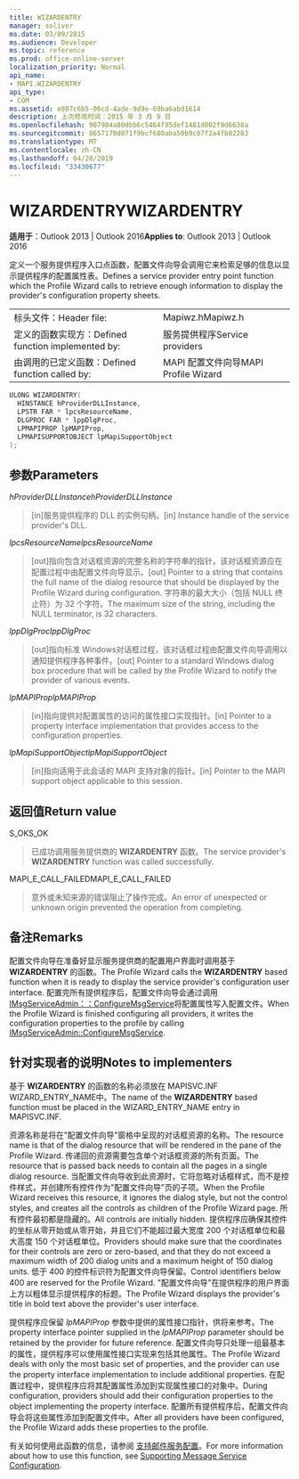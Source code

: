 ```yaml
---
title: WIZARDENTRY
manager: soliver
ms.date: 03/09/2015
ms.audience: Developer
ms.topic: reference
ms.prod: office-online-server
localization_priority: Normal
api_name:
- MAPI.WIZARDENTRY
api_type:
- COM
ms.assetid: e807c6b5-06cd-4ade-9d9e-69ba6abd1614
description: 上次修改时间：2015 年 3 月 9 日
ms.openlocfilehash: 907984a80dbb6c5464f95def1481d002f9d6638a
ms.sourcegitcommit: 8657170d071f9bcf680aba50b9c07f2a4fb82283
ms.translationtype: MT
ms.contentlocale: zh-CN
ms.lasthandoff: 04/28/2019
ms.locfileid: "33430677"
---
```

# <a name="wizardentry"></a><span data-ttu-id="fb849-103">WIZARDENTRY</span><span class="sxs-lookup"><span data-stu-id="fb849-103">WIZARDENTRY</span></span>

  
  
<span data-ttu-id="fb849-104">**适用于**：Outlook 2013 | Outlook 2016</span><span class="sxs-lookup"><span data-stu-id="fb849-104">**Applies to**: Outlook 2013 | Outlook 2016</span></span> 
  
<span data-ttu-id="fb849-105">定义一个服务提供程序入口点函数，配置文件向导会调用它来检索足够的信息以显示提供程序的配置属性表。</span><span class="sxs-lookup"><span data-stu-id="fb849-105">Defines a service provider entry point function which the Profile Wizard calls to retrieve enough information to display the provider's configuration property sheets.</span></span> 
  
|||
|:-----|:-----|
|<span data-ttu-id="fb849-106">标头文件：</span><span class="sxs-lookup"><span data-stu-id="fb849-106">Header file:</span></span>  <br/> |<span data-ttu-id="fb849-107">Mapiwz.h</span><span class="sxs-lookup"><span data-stu-id="fb849-107">Mapiwz.h</span></span>  <br/> |
|<span data-ttu-id="fb849-108">定义的函数实现方：</span><span class="sxs-lookup"><span data-stu-id="fb849-108">Defined function implemented by:</span></span>  <br/> |<span data-ttu-id="fb849-109">服务提供程序</span><span class="sxs-lookup"><span data-stu-id="fb849-109">Service providers</span></span>  <br/> |
|<span data-ttu-id="fb849-110">由调用的已定义函数：</span><span class="sxs-lookup"><span data-stu-id="fb849-110">Defined function called by:</span></span>  <br/> |<span data-ttu-id="fb849-111">MAPI 配置文件向导</span><span class="sxs-lookup"><span data-stu-id="fb849-111">MAPI Profile Wizard</span></span>  <br/> |
   
```cpp
ULONG WIZARDENTRY(
  HINSTANCE hProviderDLLInstance,
  LPSTR FAR * lpcsResourceName,
  DLGPROC FAR * lppDlgProc,
  LPMAPIPROP lpMAPIProp,
  LPMAPISUPPORTOBJECT lpMapiSupportObject
);
```

## <a name="parameters"></a><span data-ttu-id="fb849-112">参数</span><span class="sxs-lookup"><span data-stu-id="fb849-112">Parameters</span></span>

 <span data-ttu-id="fb849-113">_hProviderDLLInstance_</span><span class="sxs-lookup"><span data-stu-id="fb849-113">_hProviderDLLInstance_</span></span>
  
> <span data-ttu-id="fb849-114">[in]服务提供程序的 DLL 的实例句柄。</span><span class="sxs-lookup"><span data-stu-id="fb849-114">[in] Instance handle of the service provider's DLL.</span></span> 
    
 <span data-ttu-id="fb849-115">_lpcsResourceName_</span><span class="sxs-lookup"><span data-stu-id="fb849-115">_lpcsResourceName_</span></span>
  
> <span data-ttu-id="fb849-116">[out]指向包含对话框资源的完整名称的字符串的指针，该对话框资源应在配置过程中由配置文件向导显示。</span><span class="sxs-lookup"><span data-stu-id="fb849-116">[out] Pointer to a string that contains the full name of the dialog resource that should be displayed by the Profile Wizard during configuration.</span></span> <span data-ttu-id="fb849-117">字符串的最大大小（包括 NULL 终止符）为 32 个字符。</span><span class="sxs-lookup"><span data-stu-id="fb849-117">The maximum size of the string, including the NULL terminator, is 32 characters.</span></span> 
    
 <span data-ttu-id="fb849-118">_lppDlgProc_</span><span class="sxs-lookup"><span data-stu-id="fb849-118">_lppDlgProc_</span></span>
  
> <span data-ttu-id="fb849-119">[out]指向标准 Windows对话框过程，该对话框过程由配置文件向导调用以通知提供程序各种事件。</span><span class="sxs-lookup"><span data-stu-id="fb849-119">[out] Pointer to a standard Windows dialog box procedure that will be called by the Profile Wizard to notify the provider of various events.</span></span> 
    
 <span data-ttu-id="fb849-120">_lpMAPIProp_</span><span class="sxs-lookup"><span data-stu-id="fb849-120">_lpMAPIProp_</span></span>
  
> <span data-ttu-id="fb849-121">[in]指向提供对配置属性的访问的属性接口实现指针。</span><span class="sxs-lookup"><span data-stu-id="fb849-121">[in] Pointer to a property interface implementation that provides access to the configuration properties.</span></span> 
    
 <span data-ttu-id="fb849-122">_lpMapiSupportObject_</span><span class="sxs-lookup"><span data-stu-id="fb849-122">_lpMapiSupportObject_</span></span>
  
> <span data-ttu-id="fb849-123">[in]指向适用于此会话的 MAPI 支持对象的指针。</span><span class="sxs-lookup"><span data-stu-id="fb849-123">[in] Pointer to the MAPI support object applicable to this session.</span></span>
    
## <a name="return-value"></a><span data-ttu-id="fb849-124">返回值</span><span class="sxs-lookup"><span data-stu-id="fb849-124">Return value</span></span>

<span data-ttu-id="fb849-125">S_OK</span><span class="sxs-lookup"><span data-stu-id="fb849-125">S_OK</span></span> 
  
> <span data-ttu-id="fb849-126">已成功调用服务提供商的 **WIZARDENTRY** 函数。</span><span class="sxs-lookup"><span data-stu-id="fb849-126">The service provider's **WIZARDENTRY** function was called successfully.</span></span> 
    
<span data-ttu-id="fb849-127">MAPI_E_CALL_FAILED</span><span class="sxs-lookup"><span data-stu-id="fb849-127">MAPI_E_CALL_FAILED</span></span> 
  
> <span data-ttu-id="fb849-128">意外或未知来源的错误阻止了操作完成。</span><span class="sxs-lookup"><span data-stu-id="fb849-128">An error of unexpected or unknown origin prevented the operation from completing.</span></span>
    
## <a name="remarks"></a><span data-ttu-id="fb849-129">备注</span><span class="sxs-lookup"><span data-stu-id="fb849-129">Remarks</span></span>

<span data-ttu-id="fb849-130">配置文件向导在准备好显示服务提供商的配置用户界面时调用基于 **WIZARDENTRY** 的函数。</span><span class="sxs-lookup"><span data-stu-id="fb849-130">The Profile Wizard calls the **WIZARDENTRY** based function when it is ready to display the service provider's configuration user interface.</span></span> <span data-ttu-id="fb849-131">配置完所有提供程序后，配置文件向导会通过调用 [IMsgServiceAdmin：：ConfigureMsgService](imsgserviceadmin-configuremsgservice.md)将配置属性写入配置文件。</span><span class="sxs-lookup"><span data-stu-id="fb849-131">When the Profile Wizard is finished configuring all providers, it writes the configuration properties to the profile by calling [IMsgServiceAdmin::ConfigureMsgService](imsgserviceadmin-configuremsgservice.md).</span></span> 
  
## <a name="notes-to-implementers"></a><span data-ttu-id="fb849-132">针对实现者的说明</span><span class="sxs-lookup"><span data-stu-id="fb849-132">Notes to implementers</span></span>

<span data-ttu-id="fb849-133">基于 **WIZARDENTRY** 的函数的名称必须放在 MAPISVC.INF WIZARD_ENTRY_NAME中。</span><span class="sxs-lookup"><span data-stu-id="fb849-133">The name of the **WIZARDENTRY** based function must be placed in the WIZARD_ENTRY_NAME entry in MAPISVC.INF.</span></span> 
  
<span data-ttu-id="fb849-134">资源名称是将在"配置文件向导"窗格中呈现的对话框资源的名称。</span><span class="sxs-lookup"><span data-stu-id="fb849-134">The resource name is that of the dialog resource that will be rendered in the pane of the Profile Wizard.</span></span> <span data-ttu-id="fb849-135">传递回的资源需要包含单个对话框资源的所有页面。</span><span class="sxs-lookup"><span data-stu-id="fb849-135">The resource that is passed back needs to contain all the pages in a single dialog resource.</span></span> <span data-ttu-id="fb849-136">当配置文件向导收到此资源时，它将忽略对话框样式，而不是控件样式，并创建所有控件作为"配置文件向导"页的子项。</span><span class="sxs-lookup"><span data-stu-id="fb849-136">When the Profile Wizard receives this resource, it ignores the dialog style, but not the control styles, and creates all the controls as children of the Profile Wizard page.</span></span> <span data-ttu-id="fb849-137">所有控件最初都是隐藏的。</span><span class="sxs-lookup"><span data-stu-id="fb849-137">All controls are initially hidden.</span></span> <span data-ttu-id="fb849-138">提供程序应确保其控件的坐标从零开始或从零开始，并且它们不能超过最大宽度 200 个对话框单位和最大高度 150 个对话框单位。</span><span class="sxs-lookup"><span data-stu-id="fb849-138">Providers should make sure that the coordinates for their controls are zero or zero-based, and that they do not exceed a maximum width of 200 dialog units and a maximum height of 150 dialog units.</span></span> <span data-ttu-id="fb849-139">低于 400 的控件标识符为配置文件向导保留。</span><span class="sxs-lookup"><span data-stu-id="fb849-139">Control identifiers below 400 are reserved for the Profile Wizard.</span></span> <span data-ttu-id="fb849-140">"配置文件向导"在提供程序的用户界面上方以粗体显示提供程序的标题。</span><span class="sxs-lookup"><span data-stu-id="fb849-140">The Profile Wizard displays the provider's title in bold text above the provider's user interface.</span></span> 
  
<span data-ttu-id="fb849-141">提供程序应保留  _lpMAPIProp_ 参数中提供的属性接口指针，供将来参考。</span><span class="sxs-lookup"><span data-stu-id="fb849-141">The property interface pointer supplied in the  _lpMAPIProp_ parameter should be retained by the provider for future reference.</span></span> <span data-ttu-id="fb849-142">配置文件向导只处理一组最基本的属性，提供程序可以使用属性接口实现来包括其他属性。</span><span class="sxs-lookup"><span data-stu-id="fb849-142">The Profile Wizard deals with only the most basic set of properties, and the provider can use the property interface implementation to include additional properties.</span></span> <span data-ttu-id="fb849-143">在配置过程中，提供程序应将其配置属性添加到实现属性接口的对象中。</span><span class="sxs-lookup"><span data-stu-id="fb849-143">During configuration, providers should add their configuration properties to the object implementing the property interface.</span></span> <span data-ttu-id="fb849-144">配置所有提供程序后，配置文件向导会将这些属性添加到配置文件中。</span><span class="sxs-lookup"><span data-stu-id="fb849-144">After all providers have been configured, the Profile Wizard adds these properties to the profile.</span></span> 
  
<span data-ttu-id="fb849-145">有关如何使用此函数的信息，请参阅 [支持邮件服务配置](supporting-message-service-configuration.md)。</span><span class="sxs-lookup"><span data-stu-id="fb849-145">For more information about how to use this function, see [Supporting Message Service Configuration](supporting-message-service-configuration.md).</span></span> 
  


